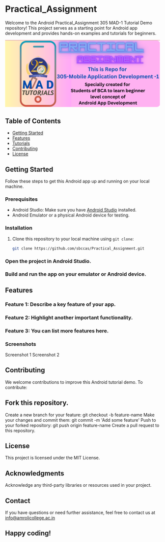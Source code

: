 # Practical_Assignment

Welcome to the Android Practical_Assignment 305 MAD-1 Tutorial Demo repository! This project serves as a starting point for Android app development and provides hands-on examples and tutorials for beginners.

![Demo App Screenshot](MAD2.png)

## Table of Contents

- [Getting Started](#getting-started)
- [Features](#features)
- [Tutorials](#screenshots)
- [Contributing](#contributing)
- [License](#license)

## Getting Started

Follow these steps to get this Android app up and running on your local machine.

### Prerequisites

- Android Studio: Make sure you have [Android Studio](https://developer.android.com/studio) installed.
- Android Emulator or a physical Android device for testing.

### Installation

1. Clone this repository to your local machine using `git clone`:

   
   ```bash
   git clone https://github.com/sbccas/Practical_Assignment.git

### Open the project in Android Studio.

### Build and run the app on your emulator or Android device.

## Features

### Feature 1: Describe a key feature of your app.
### Feature 2: Highlight another important functionality.
### Feature 3: You can list more features here.
### Screenshots
   Screenshot 1
   Screenshot 2

## Contributing
   We welcome contributions to improve this Android tutorial demo. To contribute:

## Fork this repository.
   Create a new branch for your feature: git checkout -b feature-name
   Make your changes and commit them: git commit -m 'Add some feature'
   Push to your forked repository: git push origin feature-name
   Create a pull request to this repository.
## License
   This project is licensed under the MIT License.

## Acknowledgments
   Acknowledge any third-party libraries or resources used in your project.
## Contact
   If you have questions or need further assistance, feel free to contact us at info@amrolicollege.ac.in

## Happy coding!
